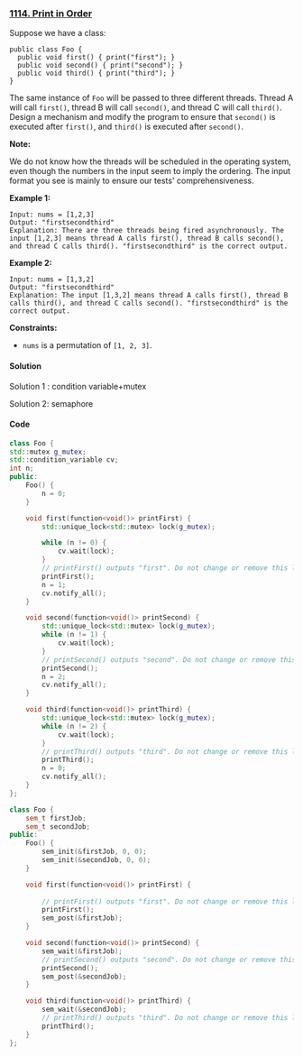 ### [1114. Print in Order](https://leetcode.com/problems/print-in-order/)

Suppose we have a class:

```
public class Foo {
  public void first() { print("first"); }
  public void second() { print("second"); }
  public void third() { print("third"); }
}
```

The same instance of `Foo` will be passed to three different threads. Thread A will call `first()`, thread B will call `second()`, and thread C will call `third()`. Design a mechanism and modify the program to ensure that `second()` is executed after `first()`, and `third()` is executed after `second()`.

**Note:**

We do not know how the threads will be scheduled in the operating system, even though the numbers in the input seem to imply the ordering. The input format you see is mainly to ensure our tests' comprehensiveness.

 

**Example 1:**

```
Input: nums = [1,2,3]
Output: "firstsecondthird"
Explanation: There are three threads being fired asynchronously. The input [1,2,3] means thread A calls first(), thread B calls second(), and thread C calls third(). "firstsecondthird" is the correct output.
```

**Example 2:**

```
Input: nums = [1,3,2]
Output: "firstsecondthird"
Explanation: The input [1,3,2] means thread A calls first(), thread B calls third(), and thread C calls second(). "firstsecondthird" is the correct output.
```

 

**Constraints:**

- `nums` is a permutation of `[1, 2, 3]`.

#### Solution

Solution 1 : condition variable+mutex

Solution 2: semaphore

#### Code

```c++
class Foo {
std::mutex g_mutex;
std::condition_variable cv;
int n;
public:
    Foo() {
        n = 0;  
    }

    void first(function<void()> printFirst) {
        std::unique_lock<std::mutex> lock(g_mutex);

        while (n != 0) {
            cv.wait(lock);
        }
        // printFirst() outputs "first". Do not change or remove this line.
        printFirst();
        n = 1;
        cv.notify_all();
    }

    void second(function<void()> printSecond) {
        std::unique_lock<std::mutex> lock(g_mutex);
        while (n != 1) {
            cv.wait(lock);
        }
        // printSecond() outputs "second". Do not change or remove this line.
        printSecond();
        n = 2;
        cv.notify_all();
    }

    void third(function<void()> printThird) {
        std::unique_lock<std::mutex> lock(g_mutex);
        while (n != 2) {
            cv.wait(lock);
        }
        // printThird() outputs "third". Do not change or remove this line.
        printThird();
        n = 0;
        cv.notify_all();
    }
};
```



```c++
class Foo {
    sem_t firstJob;
    sem_t secondJob;
public:
    Foo() {
        sem_init(&firstJob, 0, 0);
        sem_init(&secondJob, 0, 0);
    }

    void first(function<void()> printFirst) {
        
        // printFirst() outputs "first". Do not change or remove this line.
        printFirst();
        sem_post(&firstJob);
    }

    void second(function<void()> printSecond) {
        sem_wait(&firstJob);
        // printSecond() outputs "second". Do not change or remove this line.
        printSecond();
        sem_post(&secondJob);
    }

    void third(function<void()> printThird) {
        sem_wait(&secondJob);
        // printThird() outputs "third". Do not change or remove this line.
        printThird();
    }
};
```



